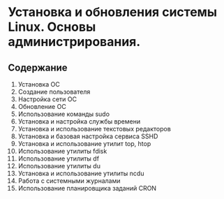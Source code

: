 # Установка и обновления системы Linux. Основы администрирования.

## Содержание
 
1. Установка ОС
2. Создание пользователя
3. Настройка сети ОС
4. Обновление ОС
5. Использование команды  sudo
6. Установка и настройка службы времени
7. Установка и использование текстовых редакторов
8. Установка и базовая настройка сервиса SSHD
9. Установка и использование утилит top, htop
10. Использование утилиты fdisk
11. Использование утилиты df
12. Использование утилиты du
13. Установка и использование утилиты ncdu
14. Работа с системными журналами
15. Использование планировщика заданий CRON
